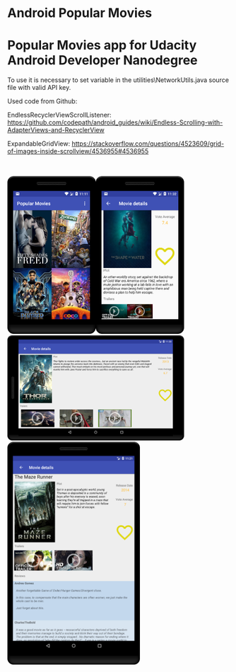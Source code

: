 # Android Popular Movies
# Popular Movies app for Udacity Android Developer Nanodegree

To use it is necessary to set variable in the utilities\NetworkUtils.java source file with valid API key. 


Used code from Github:

EndlessRecyclerViewScrollListener:
https://github.com/codepath/android_guides/wiki/Endless-Scrolling-with-AdapterViews-and-RecyclerView

ExpandableGridView:
https://stackoverflow.com/questions/4523609/grid-of-images-inside-scrollview/4536955#4536955
<br><br><br>

<img src="https://raw.githubusercontent.com/sapsztor/PopularMovies/master/img/device-2018-03-18-231118.png" width="200"/><img src="https://raw.githubusercontent.com/sapsztor/PopularMovies/master/img/device-2018-03-18-233243.png" width="200"/><img src="https://raw.githubusercontent.com/sapsztor/PopularMovies/master/img/device-2018-03-18-232049.png" width="400"/>
<br><img src="https://raw.githubusercontent.com/sapsztor/PopularMovies/master/img/device-2018-03-18-232157.png" width="300"/>

